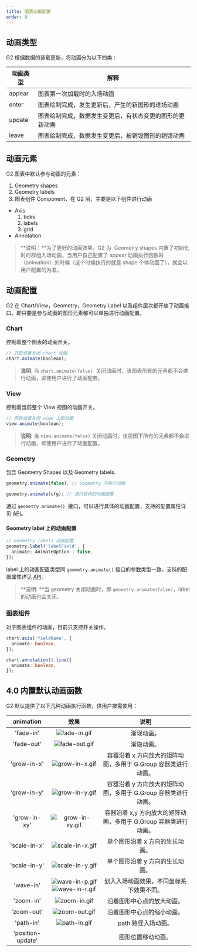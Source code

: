 ```yaml
---
title: 图表动画配置
order: 9
---
```


## 动画类型

G2 根据数据的装载更新，将动画分为以下四类：

| **动画类型** | **解释**                                                 |
| ------------ | -------------------------------------------------------- |
| appear       | 图表第一次加载时的入场动画                               |
| enter        | 图表绘制完成，发生更新后，产生的新图形的进场动画         |
| update       | 图表绘制完成，数据发生变更后，有状态变更的图形的更新动画 |
| leave        | 图表绘制完成，数据发生变更后，被销毁图形的销毁动画       |

## 动画元素

G2 图表中默认参与动画的元素：

1. Geometry shapes
1. Geometry labels
1. 图表组件 Component，在 G2 层，主要是以下组件进行动画

- Axis
  1. ticks
  1. labels
  1. grid
- Annotation

> **说明：**为了更好的动画效果，G2 为  Geometry shapes 内置了初始化时的群组入场动画，当用户自己配置了 appear 动画执行函数时（animation）的时候（这个时候执行的就是 shape 个体动画了），就会以用户配置的为准。

## 动画配置

G2 在 Chart/View，Geometry，Geometry Label 以及组件层次都开放了动画接口，即只要是参与动画的图形元素都可以单独进行动画配置。

### Chart

控制着整个图表的动画开关。

```typescript
// 开启或者关闭 chart 动画
chart.animate(boolean);
```

> **说明**: 当 `chart.animate(false)`  关闭动画时，该图表所有的元素都不会进行动画，即使用户进行了动画配置。

### View

控制着当前整个 View 视图的动画开关。

```typescript
// 开启或者关闭 view 上的动画
view.animate(boolean);
```

> **说明**: 当 `view.animate(false)` 关闭动画时，该视图下所有的元素都不会进行动画，即使用户进行了动画配置。

### Geometry

包含 Geometry Shapes 以及 Geometry labels.

```typescript
geometry.animate(false); // Geometry 不执行动画

geometry.animate(cfg); // 进行具体的动画配置
```

通过 `geometry.animate()`  接口，可以进行具体的动画配置，支持的配置属性详见 [API](../../api/geometry-func#geometryanimate)。

#### Geometry label 上的动画配置

```typescript
// Geometry labels 动画配置
geometry.label('labelField', {
  animate: AnimateOption | false,
});
```

label 上的动画配置类型同 `geometry.animate()` 接口的参数类型一致，支持的配置属性详见 [API](../../api/geometry-func#geometryanimate)。

> **说明: **当 geometry 关闭动画时，即 `geometry.animate(false)`，label 的动画也会关闭。

### 图表组件

对于图表组件的动画，目前只支持开关操作。

```typescript
chart.axis('fieldName', {
  animate: boolean,
});

chart.annotation().line({
  animate: boolean,
});
```

## 4.0 内置默认动画函数

G2 默认提供了以下几种动画执行函数，供用户按需使用：

|     animation     |                                                                                                      效果                                                                                                      |                               说明                               |
| :---------------: | :------------------------------------------------------------------------------------------------------------------------------------------------------------------------------------------------------------: | :--------------------------------------------------------------: |
|     'fade-in'     |                                                     ![fade-in.gif](https://gw.alipayobjects.com/mdn/rms_f5c722/afts/img/A*LTRRRL8JwfQAAAAAAAAAAABkARQnAQ)                                                      |                            渐现动画。                            |
|    'fade-out'     |                                                     ![fade-out.gif](https://gw.alipayobjects.com/mdn/rms_f5c722/afts/img/A*s4Y4S5JJ6WEAAAAAAAAAAABkARQnAQ)                                                     |                            渐隐动画。                            |
|    'grow-in-x'    |                                                    ![grow-in-x.gif](https://gw.alipayobjects.com/mdn/rms_f5c722/afts/img/A*vhRVSLxDqU8AAAAAAAAAAABkARQnAQ)                                                     |  容器沿着 x 方向放大的矩阵动画，多用于 G.Group 容器类进行动画。  |
|    'grow-in-y'    |                                                    ![grow-in-y.gif](https://gw.alipayobjects.com/mdn/rms_f5c722/afts/img/A*L6mkQa3aG64AAAAAAAAAAABkARQnAQ)                                                     |  容器沿着 y 方向放大的矩阵动画，多用于 G.Group 容器类进行动画。  |
|   'grow-in-xy'    |                                                    ![grow-in-xy.gif](https://gw.alipayobjects.com/mdn/rms_f5c722/afts/img/A*LfPrQouGwYIAAAAAAAAAAABkARQnAQ)                                                    | 容器沿着 x,y 方向放大的矩阵动画，多用于 G.Group 容器类进行动画。 |
|   'scale-in-x'    |                                                    ![scale-in-x.gif](https://gw.alipayobjects.com/mdn/rms_f5c722/afts/img/A*oiaGTLx-dNcAAAAAAAAAAABkARQnAQ)                                                    |                 单个图形沿着 x 方向的生长动画。                  |
|   'scale-in-y'    |                                                    ![scale-in-y.gif](https://gw.alipayobjects.com/mdn/rms_f5c722/afts/img/A*T6mLTY3o9OoAAAAAAAAAAABkARQnAQ)                                                    |                 单个图形沿着 y 方向的生长动画。                  |
|     'wave-in'     | ![wave-in-p.gif](https://gw.alipayobjects.com/mdn/rms_f5c722/afts/img/A*W5CdQIWw-M4AAAAAAAAAAABkARQnAQ)![wave-in-r.gif](https://gw.alipayobjects.com/mdn/rms_f5c722/afts/img/A*z9jjQY-lHcwAAAAAAAAAAABkARQnAQ) |             划入入场动画效果，不同坐标系下效果不同。             |
|     'zoom-in'     |                                                     ![zoom-in.gif](https://gw.alipayobjects.com/mdn/rms_f5c722/afts/img/A*wc4dQp4E6vkAAAAAAAAAAABkARQnAQ)                                                      |                    沿着图形中心点的放大动画。                    |
|    'zoom-out'     |                                                     ![zoom-out.gif](https://gw.alipayobjects.com/mdn/rms_f5c722/afts/img/A*PZ2gTrkV29YAAAAAAAAAAABkARQnAQ)                                                     |                    沿着图形中心点的缩小动画。                    |
|     'path-in'     |                                                     ![path-in.gif](https://gw.alipayobjects.com/mdn/rms_f5c722/afts/img/A*gxZ1RIIMtdIAAAAAAAAAAABkARQnAQ)                                                      |                       path 路径入场动画。                        |
| 'position-update' |                                                                                                                                                                                                                |                        图形位置移动动画。                        |
